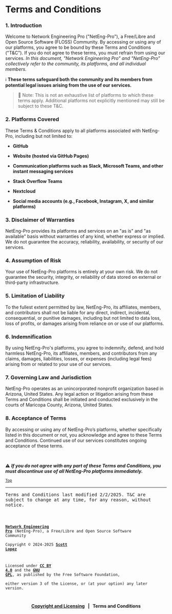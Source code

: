 <!-- SPDX-License-Identifier: CC-BY-4.0 OR GPL-3.0-or-later -->
<!-- This file is part of Network Engineering Pro -->

<!--
Network Engineering Pro (NetEng-Pro), a Free/Libre and Open Source Community
Copyright © 2024-2025 Scott Lopez

---

I. Creative Commons Attribution 4.0 International

Network Engineering Pro (the "Licensed Material") is licensed under Creative Commons Attribution 4.0 International ("CC BY 4.0").
To view a copy of this license, visit https://creativecommons.org/licenses/by/4.0/.

Per the terms of the License, you are free to distribute, remix, adapt, and build upon the Licensed Material for any purpose, even commercially.
You must give appropriate credit, provide a link to the License, and indicate if changes were made.

The Licensor offers the Licensed Material as-is and as-available, and makes no representations or warranties of any kind concerning the Licensed Material, whether express, implied, statutory, or other. This includes, without limitation, warranties of title, merchantability, fitness for a particular purpose, non-infringement, absence of latent or other defects, accuracy, or the presence or absence of errors, whether or not known or discoverable.

Permissions beyond the scope of this License—or instead of those permitted by this License—may be available as further defined within this document.

  SPDX Reference: https://spdx.org/licenses/CC-BY-4.0.html
  Canonical URL: https://creativecommons.org/licenses/by/4.0/

---

II. GNU General Public License

Network Engineering Pro is free software: you can redistribute it and/or modify it under the terms of the GNU General Public License ("GNU GPL") as published by the Free Software Foundation, either version 3 of the License, or (at your option) any later version.

This material is distributed in the hope that it will be useful, but WITHOUT ANY WARRANTY; without even the implied warranty of MERCHANTABILITY or
FITNESS FOR A PARTICULAR PURPOSE.

See the GNU General Public License for more details.

  SPDX Reference: https://spdx.org/licenses/GPL-3.0-or-later.html
  Canonical URL: https://www.gnu.org/licenses/gpl-3.0.html

---

Author: Scott Lopez
Email: <contact@neteng.pro>
Web: <https://bio.neteng.pro>
-->

# <a id="top">Terms and Conditions</a>

### 1. Introduction

Welcome to Network Engineering Pro ("NetEng-Pro"), a Free/Libre and Open Source Software (FLOSS) Community. By accessing or using any of our platforms, you agree to be bound by these Terms and Conditions ("T&C"). If you do not agree to these terms, you must refrain from using our services. _In this document, "Network Engineering Pro" and "NetEng-Pro" collectively refer to the community, its platforms, and all individual members._

ℹ️ **These terms safeguard both the community and its members from potential legal issues arising from the use of our services.**

> 📌 Note: This is not an exhaustive list of platforms to which these terms apply. Additional platforms not explicitly mentioned may still be subject to these T&C.

### 2. Platforms Covered

These Terms & Conditions apply to all platforms associated with NetEng-Pro, including but not limited to:

- **GitHub**

- **Website (hosted via GitHub Pages)**

- **Communication platforms such as Slack, Microsoft Teams, and other instant messaging services**

- **Stack Overflow Teams**

- **Nextcloud**

- **Social media accounts (e.g., Facebook, Instagram, X, and similar platforms)**

### 3. Disclaimer of Warranties

NetEng-Pro provides its platforms and services on an "as is" and "as available" basis without warranties of any kind, whether express or implied. We do not guarantee the accuracy, reliability, availability, or security of our services.

### 4. Assumption of Risk

Your use of NetEng-Pro platforms is entirely at your own risk. We do not guarantee the security, integrity, or reliability of data stored on external or third-party infrastructure.

### 5. Limitation of Liability

To the fullest extent permitted by law, NetEng-Pro, its affiliates, members, and contributors shall not be liable for any direct, indirect, incidental, consequential, or punitive damages, including but not limited to data loss, loss of profits, or damages arising from reliance on or use of our platforms.

### 6. Indemnification

By using NetEng-Pro's platforms, you agree to indemnify, defend, and hold harmless NetEng-Pro, its affiliates, members, and contributors from any claims, damages, liabilities, losses, or expenses (including legal fees) arising from or related to your use of our services.

### 7. Governing Law and Jurisdiction

NetEng-Pro operates as an unincorporated nonprofit organization based in Arizona, United States. Any legal action or litigation arising from these Terms and Conditions shall be initiated and conducted exclusively in the courts of Maricopa County, Arizona, United States.

### 8. Acceptance of Terms

By accessing or using any of NetEng-Pro’s platforms, whether specifically listed in this document or not, you acknowledge and agree to these Terms and Conditions. Continued use of our services constitutes ongoing acceptance of these terms.

&nbsp;

⚠️ **_If you do not agree with any part of these Terms and Conditions, you must discontinue use of all NetEng-Pro platforms immediately._**

<sub>[Top](#top)</sub>

---

<pre style="display: block; white-space: pre-wrap;">
Terms and Conditions last modified 2/2/2025. T&C are subject to change at any time, for any reason, without notice.
</pre>

<code style="height: 50vh; width: 100%; background: transparent; border: none; border-radius: 0; resize: none; outline: none;">

**[Network Engineering Pro](https://neteng.pro/)** (NetEng-Pro), a Free/Libre and Open Source Software Community  
Copyright &copy; 2024-2025 **[Scott Lopez](https://bio.neteng.pro)**

Licensed under **[CC BY 4.0](https://creativecommons.org/licenses/by/4.0/)** and the **[GNU GPL](https://spdx.org/licenses/GPL-3.0-or-later.html)**, as published by the Free Software Foundation,  
either version 3 of the License, or (at your option) any later version.

</code>

<span style="text-align: center; font-size: 14px; font-weight: bold;">

[Copyright and Licensing](https://github.com/NetEng-Pro/dev-neteng-pro/blob/master/LICENSE.md) &nbsp; | &nbsp; Terms and Conditions

</span>
